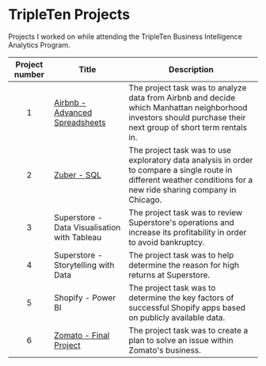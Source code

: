 # TripleTen Projects
Projects I worked on while attending the TripleTen Business Intelligence Analytics Program.


| Project number | Title | Description |
| :-----------: | ----------- |----------- |
| 1 | [Airbnb - Advanced Spreadsheets](https://github.com/erikacarlier/TripleTen-Projects/tree/f255dd932d96ff6e5d1aef0335af35b8f8d37135/Airbnb%20-%20Advanced%20Spreadsheets) | The project task was to analyze data from Airbnb and decide which Manhattan neighborhood investors should purchase their next group of short term rentals in. |
| 2 | [Zuber - SQL](https://github.com/erikacarlier/TripleTen-Projects/blob/95a39ebe0e0dfb289ee972a22edc98212da2c1bf/Zuber/Zuber.md) | The project task was to use exploratory data analysis in order to compare a single route in different weather conditions for a new ride sharing company in Chicago. |
| 3 | Superstore - Data Visualisation with Tableau | The project task was to review Superstore's operations and increase its profitability in order to avoid bankruptcy. |
| 4 | Superstore - Storytelling with Data | The project task was to help determine the reason for high returns at Superstore. |
| 5 | Shopify - Power BI | The project task was to determine the key factors of successful Shopify apps based on publicly available data. |
| 6 | [Zomato - Final Project](https://github.com/erikacarlier/TripleTen-Projects/tree/bbb83bcd0ae28310508bd51ac60df8d8eefaef08/Zomato) | The project task was to create a plan to solve an issue within Zomato's business. |
